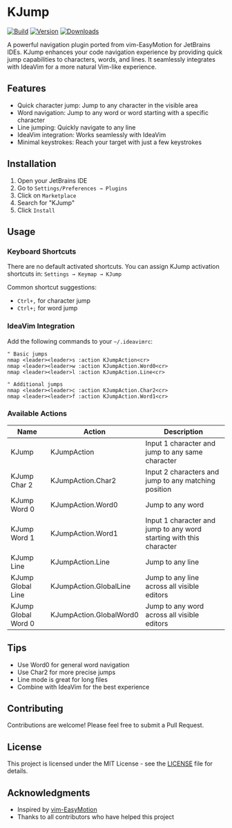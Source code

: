 # KJump

[![Build](https://github.com/a690700752/KJump/workflows/Build/badge.svg)](https://github.com/a690700752/KJump/actions/workflows/build.yml)
[![Version](https://img.shields.io/jetbrains/plugin/v/15097-kjump.svg)](https://plugins.jetbrains.com/plugin/15097-kjump)
[![Downloads](https://img.shields.io/jetbrains/plugin/d/15097-kjump.svg)](https://plugins.jetbrains.com/plugin/15097-kjump)

<!-- Plugin description -->
A powerful navigation plugin ported from vim-EasyMotion for JetBrains IDEs. KJump enhances your code navigation experience by providing quick jump capabilities to characters, words, and lines. It seamlessly integrates with IdeaVim for a more natural Vim-like experience.

## Features

- Quick character jump: Jump to any character in the visible area
- Word navigation: Jump to any word or word starting with a specific character
- Line jumping: Quickly navigate to any line
- IdeaVim integration: Works seamlessly with IdeaVim
- Minimal keystrokes: Reach your target with just a few keystrokes

## Installation

1. Open your JetBrains IDE
2. Go to `Settings/Preferences → Plugins`
3. Click on `Marketplace`
4. Search for "KJump"
5. Click `Install`

## Usage

### Keyboard Shortcuts
There are no default activated shortcuts. You can assign KJump activation shortcuts in:
`Settings → Keymap → KJump`

Common shortcut suggestions:
- `Ctrl+,` for character jump
- `Ctrl+;` for word jump

### IdeaVim Integration
Add the following commands to your `~/.ideavimrc`:

```vimrc
" Basic jumps
nmap <leader><leader>s :action KJumpAction<cr>
nmap <leader><leader>w :action KJumpAction.Word0<cr>
nmap <leader><leader>l :action KJumpAction.Line<cr>

" Additional jumps
nmap <leader><leader>c :action KJumpAction.Char2<cr>
nmap <leader><leader>f :action KJumpAction.Word1<cr>
```

### Available Actions

| Name                | Action                  | Description                                                         |
|---------------------|-------------------------|---------------------------------------------------------------------|
| KJump               | KJumpAction             | Input 1 character and jump to any same character                    |
| KJump Char 2        | KJumpAction.Char2       | Input 2 characters and jump to any matching position                |
| KJump Word 0        | KJumpAction.Word0       | Jump to any word                                                    |
| KJump Word 1        | KJumpAction.Word1       | Input 1 character and jump to any word starting with this character |
| KJump Line          | KJumpAction.Line        | Jump to any line                                                    |
| KJump Global Line   | KJumpAction.GlobalLine  | Jump to any line across all visible editors                         |
| KJump Global Word 0 | KJumpAction.GlobalWord0 | Jump to any word across all visible editors                         |

<!-- Plugin description end -->

## Tips
- Use Word0 for general word navigation
- Use Char2 for more precise jumps
- Line mode is great for long files
- Combine with IdeaVim for the best experience

## Contributing

Contributions are welcome! Please feel free to submit a Pull Request.

## License

This project is licensed under the MIT License - see the [LICENSE](LICENSE) file for details.

## Acknowledgments

- Inspired by [vim-EasyMotion](https://github.com/easymotion/vim-easymotion)
- Thanks to all contributors who have helped this project
